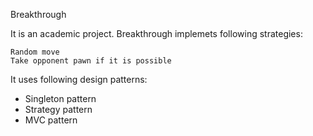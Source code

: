 Breakthrough

It is an academic project. Breakthrough implemets following strategies:

    Random move
    Take opponent pawn if it is possible

It uses following design patterns:
- Singleton pattern
- Strategy pattern
- MVC pattern
